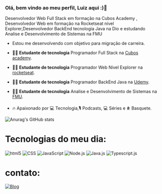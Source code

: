 ### Olá, bem vindo ao meu perfil, Luiz aqui :)👋
Desenvolvedor Web Full Stack em formação na Cubos Academy , Desenvolvedor Web em formação na Rocketseat nível Explorer,Desenvolvedor BackEnd tecnologia Java na Dio 
e estudando Analise e Desenvolvimento de Sistemas na FMU

- Estou me desenvolvendo com  objetivo para migração de carreira.

- 👨‍💻 **Estudante de tecnologia** Programador Full Stack na [Cubos academy](https://cubos.academy/).

- 👨‍💻 **Estudante de tecnologia** Programador Web Nível Explorer na [rocketseat](https://www.rocketseat.com.br/).
- 👨‍💻 **Estudante de tecnologia** Programador BackEnd Java na [Udemy](https://www.udemy.com/).

- 👨‍💻 **Estudante de tecnologia** Analise e Desenvolvimento de Sistemas na [FMU](https://portal.fmu.br/).

- 🔥 Apaixonado por 💻  Tecnologia,🎙️ Podcasts, 💻  Séries e ⛹️ Basquete. 

![Anurag's GitHub stats](https://github-readme-stats.vercel.app/api?username=LuizMoura-88&show_icons=true&theme=cobalt)



          



# Tecnologias do meu dia:

<div style="display: inline_block"  >

<img align="center" src="https://img.shields.io/badge/HTML-239120?style=for-the-badge&logo=html5&logoColor=white" alt="html5">


<img align="center" src="https://img.shields.io/badge/CSS-239120?&style=for-the-badge&logo=css3&logoColor=white" alt="CSS"> 

<img align="center" src="https://img.shields.io/badge/JavaScript-F7DF1E?style=for-the-badge&logo=javascript&logoColor=black" alt="JavaScript">

<img align="center" src="https://img.shields.io/badge/Node.js-43853D?style=for-the-badge&logo=node.js&logoColor=white" alt="Node.js">

<img align="center" src="https://img.shields.io/badge/Java-ED8B00?style=for-the-badge&logo=openjdk&logoColor=white" alt="Java.js">

<img align="center" src="https://img.shields.io/badge/TypeScript-3178C6?logo=typescript&logoColor=fff&style=for-the-badge" alt="Typescript.js">



</div>





# contato: <div style="display: inline">

[![Blog](https://img.shields.io/badge/LinkedIn-0077B5?style=for-the-badge&logo=linkedin&logoColor=white)](linkedin.com/in/luiz-moura-b60099252)

</div>

          


        
          

